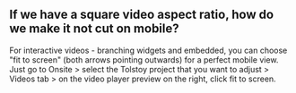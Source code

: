 ## If we have a square video aspect ratio, how do we make it not cut on mobile?

For interactive videos - branching widgets and embedded, you can choose "fit to screen" (both arrows pointing outwards) for a perfect mobile view. Just go to Onsite > select the Tolstoy project that you want to adjust > Videos tab > on the video player preview on the right, click fit to screen.


